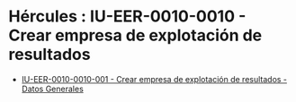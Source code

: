 # Hércules : IU\-EER\-0010\-0010 \- Crear empresa de explotación de resultados



* [IU\-EER\-0010\-0010\-001 \- Crear empresa de explotación de resultados \- Datos Generales](/hercules/sgi-sistema-de-gestion-de-investigacion/requisitos-y-analisis-funcional/analisis-funcional-sgi-hercules/eer-modulo-de-empresas-de-explotacion-de-resultados-ebts-eicnts-spin-offs/eer-interfaz-de-usuario/iu-eer-0010-gestion-de-empresa-de-explotacion-de-resultados/iu-eer-0010-0010-crear-empresa-de-explotacion-de-resultados/iu-eer-0010-0010-001-crear-empresa-de-explotacion-de-resultados-datos-generales.md "/hercules/sgi-sistema-de-gestion-de-investigacion/requisitos-y-analisis-funcional/analisis-funcional-sgi-hercules/eer-modulo-de-empresas-de-explotacion-de-resultados-ebts-eicnts-spin-offs/eer-interfaz-de-usuario/iu-eer-0010-gestion-de-empresa-de-explotacion-de-resultados/iu-eer-0010-0010-crear-empresa-de-explotacion-de-resultados/iu-eer-0010-0010-001-crear-empresa-de-explotacion-de-resultados-datos-generales.md")




